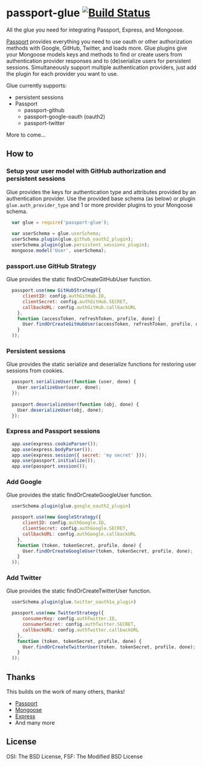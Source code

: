 # passport-glue [![Build Status](https://travis-ci.org/robbiegill/passport-glue.png?branch=master)](https://travis-ci.org/robbiegill/passport-glue)
All the glue you need for integrating Passport, Express, and Mongoose.

[Passport](https://github.com/jaredhanson/passport) provides everything you need to use oauth or other authorization methods with Google, GitHub, Twitter, and loads more.
Glue plugins give your Mongoose models keys and methods to find or create users 
from authentication provider responses and to (de)serialize users for persistent sessions. 
Simultaneously support multiple authentication providers, just add the plugin for each provider you want to use.

Glue currently supports:
 - persistent sessions
 - Passport
    - passport-github
    - passport-google-oauth (oauth2)
    - passport-twitter

More to come...


## How to

### Setup your user model with GitHub authorization and persistent sessions
Glue provides the keys for authentication type and attributes provided by an authentication provider. 
Use the provided base schema (as below) or plugin `glue.auth_provider_type` and 1 or more provider plugins to your Mongoose schema. 

```js
  var glue = require('passport-glue');
  
  var userSchema = glue.userSchema;
  userSchema.plugin(glue.github_oauth2_plugin);
  userSchema.plugin(glue.persistent_sessions_plugin);
  mongoose.model('User', userSchema);
```    
### passport.use GitHub Strategy
Glue provides the static findOrCreateGitHubUser function.

```js
  passport.use(new GitHubStrategy({
      clientID: config.authGitHub.ID,
      clientSecret: config.authGitHub.SECRET,
      callbackURL: config.authGitHub.callbackURL
    },
    function (accessToken, refreshToken, profile, done) {
      User.findOrCreateGitHubUser(accessToken, refreshToken, profile, done);
    }
  ));
```    
### Persistent sessions
Glue provides the static serialize and deserialize functions for restoring user sessions from cookies.
```js
  passport.serializeUser(function (user, done) {
    User.serializeUser(user, done);
  });
  
  passport.deserializeUser(function (obj, done) {
    User.deserializeUser(obj, done);
  });
```    
### Express and Passport sessions
```js
  app.use(express.cookieParser());
  app.use(express.bodyParser());
  app.use(express.session({ secret: 'my secret' }));
  app.use(passport.initialize());
  app.use(passport.session());
```  
### Add Google 
Glue provides the static findOrCreateGoogleUser function.
```js
  userSchema.plugin(glue.google_oauth2_plugin)

  passport.use(new GoogleStrategy({
      clientID: config.authGoogle.ID,
      clientSecret: config.authGoogle.SECRET,
      callbackURL: config.authGoogle.callbackURL
    },
    function (token, tokenSecret, profile, done) {
      User.findOrCreateGoogleUser(token, tokenSecret, profile, done);
    }
  ));
```
### Add Twitter 
Glue provides the static findOrCreateTwitterUser function.
```js
  userSchema.plugin(glue.twitter_oauth1a_plugin)

  passport.use(new TwitterStrategy({
      consumerKey: config.authTwitter.ID,
      consumerSecret: config.authTwitter.SECRET,
      callbackURL: config.authTwitter.callbackURL
    },
    function (token, tokenSecret, profile, done) {
      User.findOrCreateTwitterUser(token, tokenSecret, profile, done);
    }
  ));
```

## Thanks
This builds on the work of many others, thanks!

 - [Passport](https://github.com/jaredhanson/passport)
 - [Mongoose](https://github.com/LearnBoost/mongoose)
 - [Express](https://github.com/visionmedia/express)
 - And many more
  
    
## License

OSI: The BSD License, FSF: The Modified BSD License
